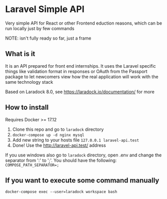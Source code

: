 # Laravel Simple API
Very simple API for React or other Frontend eduction reasons, which can be run locally just by few commands

NOTE: isn't fully ready so far, just a frame

## What is it

It is an API prepared for front end internships. It uses the Laravel specific things like validation format in responses or OAuth from the Passport package to let newcomers view how the real application will work with the same technology stack

Based on Laradock 8.0, see https://laradock.io/documentation/ for more

## How to install

Requires Docker >= 17.12

1. Clone this repo and go to `laradock` directory
2. `docker-compose up -d nginx mysql`
3. Add new string to your hosts file `127.0.0.1 laravel-api.test`
4. Done! Use the http://laravel-api.test/ address

If you use windows also go to `laradock` directory, open .env and change the separator from ':' to ';'. You should have the following: `COMPOSE_PATH_SEPARATOR=;`

## If you want to execute some command manually

`docker-compose exec --user=laradock workspace bash`